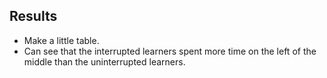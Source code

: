 ## Results

 - Make a little table.
 - Can see that the interrupted learners spent more time on the left of the
   middle than the uninterrupted learners.
